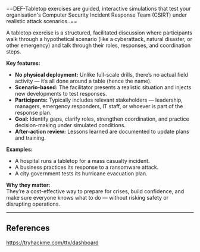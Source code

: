 ==DEF-Tabletop exercises are guided, interactive simulations that test your organisation's Computer Security Incident Response Team (CSIRT) under realistic attack scenarios..==

A tabletop exercise is a structured, facilitated discussion where participants walk through a hypothetical scenario (like a cyberattack, natural disaster, or other emergency) and talk through their roles, responses, and coordination steps.

**Key features:**
- **No physical deployment:** Unlike full-scale drills, there’s no actual field activity — it’s all done around a table (hence the name).
- **Scenario-based:** The facilitator presents a realistic situation and injects new developments to test responses.
- **Participants:** Typically includes relevant stakeholders — leadership, managers, emergency responders, IT staff, or whoever is part of the response plan.
- **Goal:** Identify gaps, clarify roles, strengthen coordination, and practice decision-making under simulated conditions.
- **After-action review:** Lessons learned are documented to update plans and training.

**Examples:**
- A hospital runs a tabletop for a mass casualty incident.
- A business practices its response to a ransomware attack.
- A city government tests its hurricane evacuation plan.

**Why they matter:**  
They’re a cost-effective way to prepare for crises, build confidence, and make sure everyone knows what to do — without risking safety or disrupting operations.


---

## References

https://tryhackme.com/ttx/dashboard